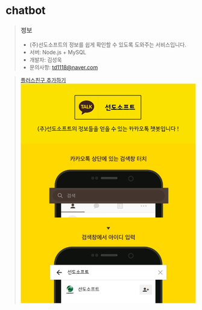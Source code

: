 # chatbot

> ### 정보
> - (주)선도소프트의 정보를 쉽게 확인할 수 있도록 도와주는 서비스입니다.
> - 서버: Node.js + MySQL
> - 개발자: 김성욱
> - 문의사항: td1118@naver.com

> [플러스친구 추가하기](https://pf.kakao.com/_xonxdxjC "플러스친구 추가하기") 
![Github](./kakao.jpg)
